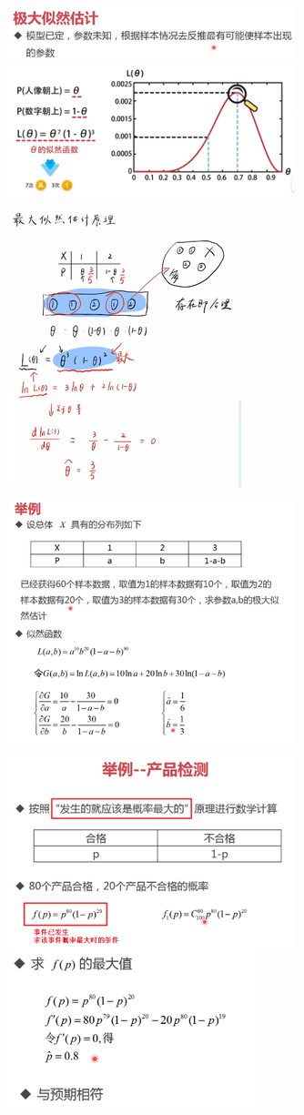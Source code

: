 ![](../photo/Pasted%20image%2020240604102653.png)
![](../photo/Pasted%20image%2020240603184413.png)

![](../photo/Pasted%20image%2020240603184634.png)

![](../photo/Pasted%20image%2020240604102807.png)

![](../photo/Pasted%20image%2020240604102543.png)
![](../photo/Pasted%20image%2020240604102601.png)


